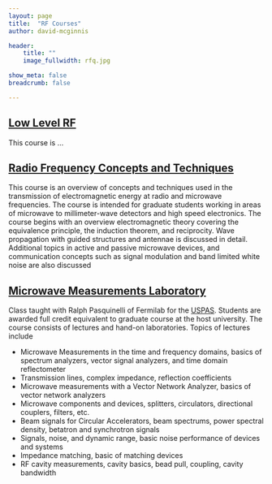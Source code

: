 ```yaml
---
layout: page
title:  "RF Courses"
author: david-mcginnis

header:
    title: ""
    image_fullwidth: rfq.jpg

show_meta: false
breadcrumb: false

---
```

## [Low Level RF](/llrf/)
This course is ...

## [Radio Frequency Concepts and Techniques](/rfConcepts/)

This course is an overview of concepts and techniques used in the transmission of electromagnetic energy at radio and microwave frequencies. The course is intended for graduate students working in areas of microwave to millimeter-wave detectors and high speed electronics. The course begins with an overview electromagnetic theory covering the equivalence principle, the induction theorem, and reciprocity. Wave propagation with guided structures and antennae is discussed in detail. Additional topics in active and passive microwave devices, and communication concepts such as signal modulation and band limited white noise are also discussed

## [Microwave Measurements Laboratory](/microwaveMeasurementLab/)
Class taught with Ralph Pasquinelli of Fermilab for the [USPAS](http://uspas.fnal.gov/). Students are awarded full credit equivalent to graduate course at the host university. The course consists of lectures and hand-on laboratories. Topics of lectures include
- Microwave Measurements in the time and frequency domains, basics of spectrum analyzers, vector signal analyzers, and time domain reflectometer
- Transmission lines, complex impedance, reflection coefficients
- Microwave measurements with a Vector Network Analyzer, basics of vector network analyzers
- Microwave components and devices, splitters, circulators, directional couplers, filters, etc.
- Beam signals for Circular Accelerators, beam spectrums, power spectral density, betatron and synchrotron signals
- Signals, noise, and dynamic range, basic noise performance of devices and systems
- Impedance matching, basic of matching devices
- RF cavity measurements, cavity basics, bead pull, coupling, cavity bandwidth
